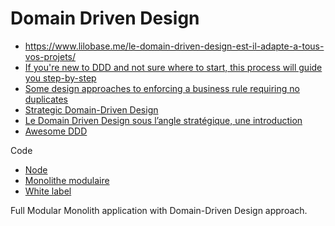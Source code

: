 # Domain Driven Design

- https://www.lilobase.me/le-domain-driven-design-est-il-adapte-a-tous-vos-projets/
- [If you're new to DDD and not sure where to start, this process will guide you step-by-step](https://github.com/ddd-crew/ddd-starter-modelling-process)
- [Some design approaches to enforcing a business rule requiring no duplicates](https://github.com/ardalis/DDD-NoDuplicates)
- [Strategic Domain-Driven Design](https://vaadin.com/learn/tutorials/ddd/strategic_domain_driven_design)
- [Le Domain Driven Design sous l’angle stratégique, une introduction](https://www.lilobase.me/le-domain-driven-design-sous-langle-strategique-une-introduction/)
- [Awesome DDD](https://github.com/heynickc/awesome-ddd)

Code

- [Node](https://github.com/node-ts/ddd)
- [Monolithe modulaire](https://github.com/kgrzybek/modular-monolith-with-ddd)
- [White label](https://github.com/stemmlerjs/white-label)

Full Modular Monolith application with Domain-Driven Design approach.

